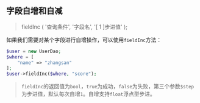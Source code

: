 ## 字段自增和自减

> fieldInc \( '查询条件', '字段名', '\[ 1 \]步进值' \);

如果我们需要对某个字段进行自增操作，可以使用`fieldInc`方法：

```php
$user = new UserDao;
$where = [
    "name" => "zhangsan"
];
$user->fieldInc($where, "score");
```

> `fieldInc`的返回值为`bool`，`true`为成功，`false`为失败，第三个参数`$step`为步进值，默认每次自增`1`。自增支持`float`浮点型步进。